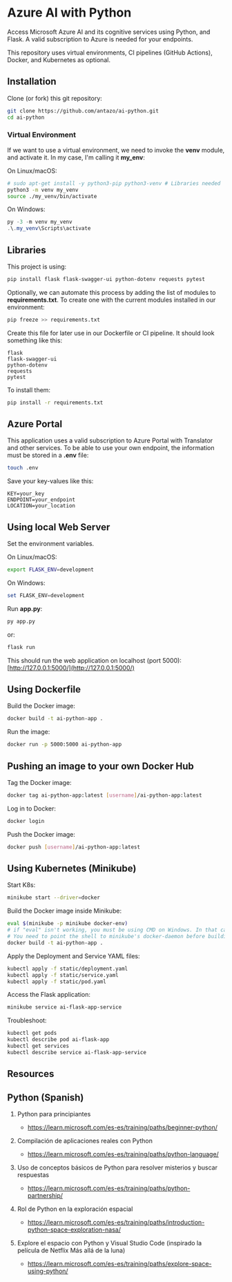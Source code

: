 # Azure AI with Python

Access Microsoft Azure AI and its cognitive services using Python, and Flask. A valid subscription to Azure is needed for your endpoints.

This repository uses virtual environments, CI pipelines (GitHub Actions), Docker, and Kubernetes as optional.

## Installation

Clone (or fork) this git repository:

```bash
git clone https://github.com/antazo/ai-python.git
cd ai-python
```

### Virtual Environment

If we want to use a virtual environment, we need to invoke the **venv** module, and activate it. In my case, I'm calling it **my_env**:

On Linux/macOS:

```bash
# sudo apt-get install -y python3-pip python3-venv # Libraries needed
python3 -m venv my_venv
source ./my_venv/bin/activate
```

On Windows:

```powershell
py -3 -m venv my_venv
.\.my_venv\Scripts\activate
```

## Libraries

This project is using:

```bash
pip install flask flask-swagger-ui python-dotenv requests pytest
```

Optionally, we can automate this process by adding the list of modules to **requirements.txt**. To create one with the current modules installed in our environment:

```bash
pip freeze >> requirements.txt
```

Create this file for later use in our Dockerfile or CI pipeline. It should look something like this:

```plaintext
flask
flask-swagger-ui
python-dotenv
requests
pytest

```

To install them:

```bash
pip install -r requirements.txt
```

## Azure Portal

This application uses a valid subscription to Azure Portal with Translator and other services. To be able to use your own endpoint, the information must be stored in a **.env** file:

```bash
touch .env
```

Save your key-values like this:

```plaintext
KEY=your_key
ENDPOINT=your_endpoint
LOCATION=your_location
```

## Using local Web Server

Set the environment variables.

On Linux/macOS:

```bash
export FLASK_ENV=development
```

On Windows:

```powershell
set FLASK_ENV=development
```

Run **app.py**:

```bash
py app.py
```

or:

```bash
flask run
```

This should run the web application on localhost (port 5000):  
[http://127.0.0.1:5000/](http://127.0.0.1:5000/)

## Using Dockerfile

Build the Docker image:

```bash
docker build -t ai-python-app .
```

Run the image:

```bash
docker run -p 5000:5000 ai-python-app
```

## Pushing an image to your own Docker Hub

Tag the Docker image:

```bash
docker tag ai-python-app:latest [username]/ai-python-app:latest
```

Log in to Docker:

```bash
docker login
```

Push the Docker image:

```bash
docker push [username]/ai-python-app:latest
```

## Using Kubernetes (Minikube)

Start K8s:

```bash
minikube start --driver=docker
```

Build the Docker image inside Minikube:

```bash
eval $(minikube -p minikube docker-env)
# if "eval" isn't working, you must be using CMD on Windows. In that case, do it manually, copy&paste.
# You need to point the shell to minikube's docker-daemon before building the Docker image.
docker build -t ai-python-app .
```

Apply the Deployment and Service YAML files:

```bash
kubectl apply -f static/deployment.yaml
kubectl apply -f static/service.yaml
kubectl apply -f static/pod.yaml
```

Access the Flask application:

```bash
minikube service ai-flask-app-service
```

Troubleshoot:

```bash
kubectl get pods
kubectl describe pod ai-flask-app
kubectl get services
kubectl describe service ai-flask-app-service
```

## Resources

## Python (Spanish)

1. Python para principiantes

    * <https://learn.microsoft.com/es-es/training/paths/beginner-python/>

2. Compilación de aplicaciones reales con Python

    * <https://learn.microsoft.com/es-es/training/paths/python-language/>

3. Uso de conceptos básicos de Python para resolver misterios y buscar respuestas

    * <https://learn.microsoft.com/es-es/training/paths/python-partnership/>

4. Rol de Python en la exploración espacial

    * <https://learn.microsoft.com/es-es/training/paths/introduction-python-space-exploration-nasa/>

5. Explore el espacio con Python y Visual Studio Code (inspirado la película de Netflix Más allá de la luna)

    * <https://learn.microsoft.com/es-es/training/paths/explore-space-using-python/>
